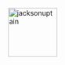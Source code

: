 <p align="left"> <img src="https://komarev.com/ghpvc/?username=rlate0&label=Profile%20views&color=0e75b6&style=flat" alt="jacksonuptain" width="100" /> </p>
